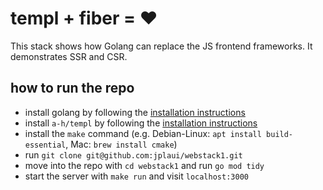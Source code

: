 # templ + fiber = ❤️
This stack shows how Golang can replace the JS frontend frameworks. It demonstrates SSR and CSR.

## how to run the repo
- install golang by following the [installation instructions](https://go.dev/doc/install)
- install `a-h/templ` by following the [installation instructions](https://templ.guide/quick-start/installation)
- install the `make` command (e.g. Debian-Linux: `apt install build-essential`, Mac: `brew install cmake`)
- run `git clone git@github.com:jplaui/webstack1.git`
- move into the repo with `cd webstack1` and run `go mod tidy`
- start the server with `make run` and visit `localhost:3000`
